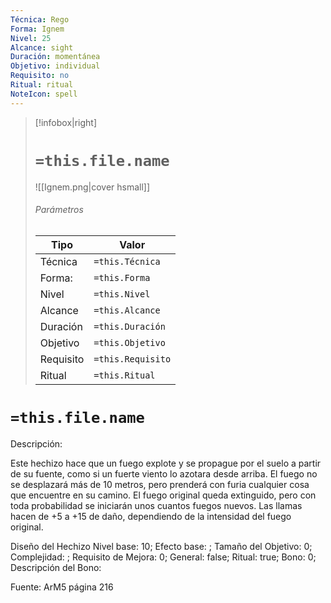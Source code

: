 ```yaml
---
Técnica: Rego
Forma: Ignem
Nivel: 25
Alcance: sight 
Duración: momentánea  
Objetivo: individual
Requisito: no
Ritual: ritual
NoteIcon: spell
---
```


> [!infobox|right]
> # `=this.file.name`
> ![[Ignem.png|cover hsmall]]
> ###### Parámetros
> Tipo |  Valor |
> ---|---|
> Técnica  | `=this.Técnica`  |
> Forma: | `=this.Forma`  |
> Nivel | `=this.Nivel`  |
> Alcance | `=this.Alcance` |
> Duración | `=this.Duración` |
> Objetivo | `=this.Objetivo` |
> Requisito | `=this.Requisito` |
> Ritual | `=this.Ritual` |

# `=this.file.name`
Descripción: <p>Este hechizo hace que un fuego explote y se propague por el suelo a partir de su fuente, como si un fuerte viento lo azotara desde arriba. El fuego no se desplazará más de 10 metros, pero prenderá con furia cualquier cosa que encuentre en su camino. El fuego original queda extinguido, pero con toda probabilidad se iniciarán unos cuantos fuegos nuevos. Las llamas hacen de +5 a +15 de daño, dependiendo de la intensidad del fuego original.</p>

Diseño del Hechizo
Nivel base: 10; Efecto base: ;  Tamaño del Objetivo: 0; Complejidad: ; Requisito de Mejora: 0; General: false; Ritual: true; Bono: 0; Descripción del Bono: 

Fuente: ArM5 página 216